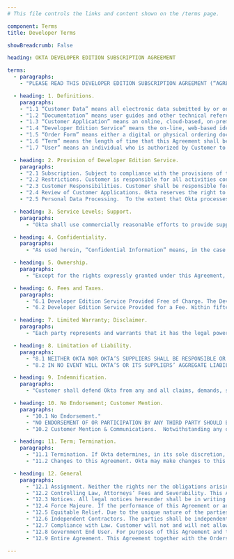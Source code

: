 ```yaml
---
# This file controls the links and content shown on the /terms page.

component: Terms
title: Developer Terms

showBreadcrumb: False

heading: OKTA DEVELOPER EDITION SUBSCRIPTION AGREEMENT

terms:
  - paragraphs:
    - "PLEASE READ THIS DEVELOPER EDITION SUBSCRIPTION AGREEMENT (“AGREEMENT”) CAREFULLY BEFORE USING THE DEVELOPER EDITION SERVICE OFFERED BY OKTA, INC. (“OKTA”). THE TERMS OF THIS AGREEMENT GOVERN YOUR USE OF OKTA’S DEVELOPER EDITION SERVICE. IF YOU DO NOT AGREE TO THESE TERMS, THEN DO NOT USE OKTA’S DEVELOPER EDITION SERVICE. BY CREATING A DEVELOPER ACCOUNT, ACCEPTING THESE TERMS IN ANY FASHION, USING OKTA’S DEVELOPER EDITION SERVICE IN ANY MANNER OR BY AGREEING TO AN ORDER FORM, YOU AND THE ENTITY YOU REPRESENT (“CUSTOMER”) AGREE THAT YOU HAVE READ AND AGREE TO BE BOUND BY THIS AGREEMENT TO THE EXCLUSION OF ALL OTHER TERMS. IF YOU DO NOT HAVE SUCH AUTHORITY OR IF YOU DO NOT AGREE WITH THESE TERMS AND CONDITIONS, YOU MUST NOT ACCEPT THIS AGREEMENT AND MAY NOT USE THE DEVELOPER EDITION SERVICE."

  - heading: 1. Definitions.
    paragraphs:
    - "1.1 “Customer Data” means all electronic data submitted by or on behalf of Customer to the Developer Edition Service."
    - "1.2 “Documentation” means user guides and other technical reference documentation for the Developer Edition Service that Okta makes available to the Okta developer community as updated by Okta from time to time."
    - "1.3 “Customer Application” means an online, cloud-based, on-premise, or mobile application that interoperates with the Developer Edition Service and adds significant new and distinct functionality to the Developer Edition Service. Customer Application shall not be an offering that competes with or replaces the features or functionality of the Developer Edition Service."
    - "1.4 “Developer Edition Service” means the on-line, web-based identity and access management services provided by Okta that Okta designates as developer edition version, and any related materials provided by Okta for Customer’s use as part of the Developer Edition Service, as described in the applicable Documentation. The Developer Edition Service may be made available either at no cost, or for certain fees, as set forth in this Agreement and any applicable Order Form."
    - "1.5 “Order Form” means either a digital or physical ordering document that specifies the applicable Developer Edition Service purchased by Customer under this Agreement. Unless otherwise set forth in the Order Form, each Order Form’s term shall be 30 days, and each Order Form shall auto-renew unless either party provides written or electronic notification of its intent not to renew."
    - "1.6 “Term” means the length of time that this Agreement shall be in effect, whereby it shall commence on the earlier of (i) the date that Customer accepts these terms or (ii) the date Customer first uses the Developer Edition Service, and shall continue until all User subscriptions granted in accordance with this Agreement have expired or been terminated."
    - "1.7 “User” means an individual who is authorized by Customer to use the Developer Edition Service, and who has been supplied a user identification and password by Customer or by Okta at Customer’s request. “Development Users” are Users who are employees or contractors of Customer who are engaged in development, testing or support of the Customer Application on Customer’s behalf. “End Users” are Users who are employees, consultants, contractors, or agents of Customer’s end customers that have each obtained authorization to use the Customer Application and the Developer Edition Service from Customer for internal production (i.e., non-development) use. All Users shall be bound by obligations and restrictions consistent with, and no less protective of Okta than those set forth in, this Agreement."

  - heading: 2. Provision of Developer Edition Service.
    paragraphs:
    - "2.1 Subscription. Subject to compliance with the provisions of this Agreement and any applicable Order Form, Okta grants to Customer a limited, non-sublicensable, non-exclusive, non-transferable right during the Term (defined in Section 11) (a) to allow its Development Users to access and use the Developer Edition Service in accordance with the Documentation supplied by Okta for the purpose of developing an integration between the Customer Application(s) and the Developer Edition Service, and for testing and supporting such integration; and (b) to provision subscriptions to the Developer Edition Service to End Users for use solely in combination with and as integrated with, the Customer Application(s) and solely for such End Users’ internal business purposes. Customer’s rights in the Developer Edition Service will be limited to those expressly granted in this Section 2, and Okta reserves all other rights, title, and interest therein."
    - "2.2 Restrictions. Customer is responsible for all activities conducted under its and its Users’ logins to access the Developer Edition Service. The following limitations apply to the provisioning rights described in Section 2.1(a): (a) Customer may not appoint downstream provisioning agents or otherwise transfer, sublicense or delegate its rights or obligations hereunder without Okta’s prior written consent; (b) Customer shall comply with all applicable laws in its provisioning and other activities hereunder; (c) Customer may not make any representations or warranties regarding the functionality or performance of the Developer Edition Service other than in accordance with this Agreement; and (d) Customer shall ensure that each customer to which it makes available the Developer Edition Service has entered into a binding and enforceable written agreement governing its use of the Developer Edition Service that is at least as protective of Okta and the Developer Edition Service as those set forth in this Agreement. Customer shall, and shall ensure that its Users shall, use the Developer Edition Service in compliance with applicable law and shall not: (i) copy, rent, sell, lease, distribute, pledge, assign, or otherwise transfer, or encumber rights to the Developer Edition Service, or any part thereof, or use them for the benefit of any third party, or make the Developer Edition Service available to any person or entity other than its Users; (ii) send or store infringing, unlawful or tortious material, or send or store material in violation of third-party privacy or confidentiality rights; (iii) abuse or attack the Developer Edition Service or any of Okta’s systems, intentionally or unintentionally, including, but not limited to sending or storing viruses, worms, time bombs, Trojan horses and other harmful or malicious code, files, scripts, agents or programs; (iv) attempt to gain unauthorized access to, or disrupt the integrity or performance of, the Developer Edition Service or the data contained therein; (v) directly or indirectly modify, copy or create derivative works based on the Developer Edition Service, or any portion thereof; (vi) access the Developer Edition Service or the Documentation for the purpose of building a competitive product or service or copying its features or user interface; (vii) monitor the availability, performance or functionality of the Developer Edition Service or use the Developer Edition Service for purposes of product evaluation, benchmarking or other comparative analysis without Okta’s prior written consent; (viii) permit access to the Developer Edition Service by a competitor of Okta; (ix) directly or indirectly delete, alter, obscure, add to or fail to reproduce in and on the Developer Edition Service the name of Okta and any copyright or other notices appearing in or on the Developer Edition Service or which may be required by Okta at any time; (x) use the Developer Edition Service in any way that may subject the Developer Edition Service to any obligations under any open source software license; or (xi) use any features or functionality that are not expressly made available as part of the Developer Edition Service, even if other features are accessible or available to Customer."
    - "2.3 Customer Responsibilities. Customer shall be responsible for protecting the privacy and legal rights of the End Users of the Customer Application. Customer shall provide legally adequate privacy notices and data protection for its End Users. If End Users provide Customer with user names, passwords, or other login information or personal information, Customer shall provide notice to such End Users that the information will be made available to Okta. If Customer becomes aware of any violation of the terms of Section 2.2 by its User(s), Customer shall immediately terminate such User’s account access."
    - "2.4 Review of Customer Applications. Okta reserves the right to review Customer Applications that Customer has made or intends to make commercially available upon written request from Okta to Customer, and Customer will provide Okta with reasonable access to the Customer Application for such purposes within a reasonable time following such written request."
    - "2.5 Personal Data Processing.  To the extent that Okta processes any Personal Data (as defined in the DPA) contained in Customer Data, on Customer’s behalf, in the provision of the Service, the terms of the data processing addendum at <a href='https://www.okta.com/trustandcompliance'>https://www.okta.com/trustandcompliance</a> (“DPA”) as may be updated by Okta if required by applicable law, which are hereby incorporated by reference, shall apply and the parties agree to comply with such terms. For the purposes of the Standard Contractual Clauses attached to the DPA, when and as applicable, Customer is the data exporter, and Customer's signing of this Agreement, and a signing of an Order Form, shall be treated as signing of the Standard Contractual Clauses and their Appendices."

  - heading: 3. Service Levels; Support.
    paragraphs:
      - "Okta shall use commercially reasonable efforts to provide support for the Developer Edition Service to Customer’s Development Users during the Term, and provide Customer with continued availability of the Developer Edition Service. Okta shall have no obligation to provide support to Customer’s End Users."

  - heading: 4. Confidentiality.
    paragraphs:
      - "As used herein, “Confidential Information” means, in the case of information disclosed by Okta to Customer, the Developer Edition Service, Documentation and any information disclosed in connection with provision of assistance regarding Customer’s use of the Developer Edition Service, and in the case of information disclosed by Customer to Okta, the Customer Data. The party receiving Confidential Information (the “Receiving Party”) shall not disclose or use any Confidential Information of the party disclosing Confidential Information (the “Disclosing Party”) for any purpose outside the scope of this Agreement, except with the Disclosing Party’s prior written permission. Okta may disclose Customer Data to third parties with which it contracts in order to provide the Developer Edition Service to Customer and otherwise perform its obligations under this Agreement. Each party agrees to protect the confidentiality of the Confidential Information of the other party in the same manner that it protects the confidentiality of its own proprietary and confidential information of like kind, but in no event shall either party exercise less than reasonable care in protecting such Confidential Information. If the Receiving Party is compelled by law to disclose Confidential Information of the Disclosing Party, it shall provide the Disclosing Party with prior notice of such compelled disclosure (to the extent legally permitted) and reasonable assistance. The confidentiality obligations set forth in this Section 4 do not apply to information that (i) is or becomes a part of the public domain through no act or omission of the Receiving Party; (ii) was in the Receiving Party’s lawful possession prior to the disclosure and had not been obtained either directly or indirectly from the Disclosing Party; (iii) is lawfully disclosed to the Receiving Party by a third party without restriction on disclosure; or (iv) is independently developed by the Receiving Party without the use of or reference to the Confidential Information of the Disclosing Party."

  - heading: 5. Ownership.
    paragraphs:
      - "Except for the rights expressly granted under this Agreement, as between Okta and Customer, all right, title and interest in and to the Customer Data is owned by Customer. Except for the rights expressly granted under this Agreement, Okta retains all right, title, and interest in and to the Developer Edition Service and all other products, works, and other intellectual property created, used, or provided by Okta for the purposes of this Agreement, and all modifications, improvements and derivative works of the same. Subject to the foregoing, Okta acquires no right, title or interest from Customer or its licensors under this Agreement in or to the Customer Application(s) or any program code created by Customer or by a third party for Customer. Okta shall have the right to host, copy, transmit, display, process and access the Customer Data solely as necessary for Okta to provide the Developer Edition Service in accordance with this Agreement. Okta shall have the right to use any data generated in connection with the Developer Edition Service (for example and without limitation, types of web applications utilized), provided, however, in the event Okta provides such data to third parties, it shall be anonymized and presented in the aggregate so that it cannot be linked specifically to Customer or its User. The foregoing shall not limit in any way Okta’s confidentiality obligations pursuant to Section 4 above. Customer shall, and hereby does, grant Okta a royalty-free, fully paid-up, worldwide, transferable, sublicensable, irrevocable, perpetual license to use, copy, modify, or distribute, including by incorporating into the Developer Edition Service, any suggestions, enhancement requests, recommendations or other feedback provided by Customer or its Users relating to the operation of the Developer Edition Service (collectively “Feedback”). Okta shall have no obligation to incorporate any Feedback into the Developer Edition Service. Customer shall have no obligation to provide any Feedback."

  - heading: 6. Fees and Taxes.
    paragraphs:
      - "6.1 Developer Edition Service Provided Free of Charge. The Developer Edition Service is provided free of charge to Customer up to certain limits specified by Okta at <a href='https://developer.okta.com/pricing'>developer.okta.com/pricing</a> (for example and without limitation, total number of User logins and features offered). Any usage of the Developer Edition Service in excess of the limits specified by Okta (as measured by Okta based upon the Developer Edition Service log files) is subject to fees as set forth at <a href='https://developer.okta.com/pricing'>developer.okta.com/pricing</a> and Section 6.2 below. Okta reserves the right to change its pricing policies for the Developer Edition Service at any time in its sole discretion, including by discontinuing the availability of the Developer Edition Service. Okta will provide Customer with reasonable notice of any such changes."
      - "6.2 Developer Edition Service Provided for a Fee. Within fifteen (15) days of the date Customer’s usage of the Developer Edition Service first exceeds the limits specified by Okta for free use, Customer shall either cease using the Developer Edition Service or enter into an Order Form for purchase of subscriptions to the Developer Edition Service based upon Customer’s good faith estimate of anticipated usage of the Developer Edition Service by its Users. Such subscriptions shall renew automatically for additional periods of one (1) month each unless and until either party provides written notice of termination at least thirty (30) days in advance of the expiration date. Fees for use of the Developer Edition Service (“Fees”) will be invoiced in accordance with any invoicing schedule specified in the applicable Order Form(s). Customer shall pay all invoices within thirty (30) days of date of invoice. Customer agrees that the Developer Edition Service purchased hereunder is neither contingent on the delivery of any future functionality or features nor dependent on any oral or written public comments made by Okta regarding future functionality or features. All subscriptions purchased hereunder are non-cancellable and Fees paid and payable to Okta hereunder are nonrefundable. If Customer fails to pay any amounts due under this Agreement by the due date, Okta will have the right to charge interest at a rate equal to the lesser of one and one-half percent (1.5%) per month or the maximum rate permitted by applicable law until Customer pays all amounts due; provided that Okta will not exercise its right to charge interest if the applicable charges are under reasonable and good faith dispute and Customer is cooperating diligently to resolve the issue. Unless otherwise stated, Fees do not include any local, state, federal or foreign taxes, levies, duties or similar governmental assessments of any nature, including value-added, use or withholding taxes (collectively, “Taxes”). Customer is responsible for paying all Taxes associated with its purchases hereunder (excluding taxes based on Okta’s net income or property), even if such amounts are not listed in the applicable invoice."

  - heading: 7. Limited Warranty; Disclaimer.
    paragraphs:
      - "Each party represents and warrants that it has the legal power to enter into this Agreement. EXCEPT AS PROVIDED IN THE PRECEDING SENTENCE, THE DEVELOPER EDITION SERVICE IS PROVIDED “AS IS,” AND OKTA AND ITS SUPPLIERS HEREBY DISCLAIM ALL (AND HAVE NOT AUTHORIZED ANYONE TO MAKE ANY) WARRANTIES, REPRESENTATIONS, PROMISES, COVENANTS OR UNDERTAKINGS RELATING TO THE DEVELOPER EDITION SERVICE OR OTHER SUBJECT MATTER OF THIS AGREEMENT, EXPRESS OR IMPLIED, INCLUDING BUT NOT LIMITED TO ANY WARRANTIES OF NON-INFRINGEMENT OF THIRD PARTY RIGHTS, TITLE, MERCHANTABILITY AND FITNESS FOR A PARTICULAR PURPOSE. NEITHER OKTA NOR ITS SUPPLIERS MAKE ANY WARRANTY AS TO THE RESULTS THAT MAY BE OBTAINED FROM THE USE OF THE DEVELOPER EDITION SERVICE OR THAT THE DEVELOPER EDITION SERVICE WILL BE ERROR-FREE OR AVAILABLE AT ANY GIVEN TIME."

  - heading: 8. Limitation of Liability.
    paragraphs:
      - "8.1 NEITHER OKTA NOR OKTA’S SUPPLIERS SHALL BE RESPONSIBLE OR LIABLE WITH RESPECT TO ANY SUBJECT MATTER OF THIS AGREEMENT OR TERMS AND CONDITIONS RELATED THERETO UNDER ANY CONTRACT, NEGLIGENCE, STRICT LIABILITY OR OTHER THEORY (A) FOR ERROR OR INTERRUPTION OF USE, LOSS OR INACCURACY OR CORRUPTION OF DATA, INCLUDING CUSTOMER DATA (B) FOR COST OF PROCUREMENT OF SUBSTITUTE GOODS, SERVICES, RIGHTS, OR TECHNOLOGY, (C) FOR ANY LOST PROFITS OR REVENUES, OR FOR ANY INDIRECT, SPECIAL, INCIDENTAL, CONSEQUENTIAL OR PUNITIVE DAMAGES, WHETHER OR NOT THE PARTY HAS BEEN ADVISED OF THE POSSIBILITY OF SUCH DAMAGE. THE FOREGOING DISCLAIMER SHALL NOT APPLY TO THE EXTENT PROHIBITED BY APPLICABLE LAW."
      - "8.2 IN NO EVENT WILL OKTA’S OR ITS SUPPLIERS’ AGGREGATE LIABILITY ARISING OUT OF OR RELATED TO THIS AGREEMENT, WHETHER IN CONTRACT, TORT OR UNDER ANY OTHER THEORY OF LIABILITY, EXCEED THE TOTAL AMOUNTS PAID TO OKTA BY CUSTOMER DURING THE TWELVE (12) MONTH PERIOD IMMEDIATELY PRECEDING THE APPLICABLE CLAIM."

  - heading: 9. Indemnification.
    paragraphs:
      - "Customer shall defend Okta from any and all claims, demands, suits or proceedings (“Claims”) brought against Okta by a third party (including but not limited to Customer’s Users) alleging the Customer Data, the Customer Application, or other materials developed by Customer using the Developer Edition Service (a) infringe or misappropriate a third party’s rights, (to the extent such infringement or misappropriation does not arise from the Developer Edition Service), (b) violate applicable law, or (c) have otherwise harmed a third party.  Customer will indemnify Okta for all damages and/or costs (including but not limited to, reasonable attorneys’ fees) awarded by a court of competent jurisdiction, or paid to a third party in accordance with a settlement agreement signed by Customer in connection with any such Claims. The indemnification obligations set forth in this Section 9 are Customer’s sole and exclusive obligations, and Okta’s sole and exclusive remedies, with respect to infringement or misappropriation of third party intellectual property rights of any kind. Okta must give Customer: (a) prompt written notice of the Claim, (b) all cooperation and assistance reasonably requested by Customer in the defense of the Claim, at Customer’s sole expense, and (c) sole control over the defense and settlement of the Claim, provided that Okta may participate in the defense of the Claim at its sole expense, and Customer may not, without the prior written consent of Okta, enter into a settlement to the extent such settlement restricts the business or operations of Okta."

  - heading: 10. No Endorsement; Customer Mention.
    paragraphs:
      - "10.1 No Endorsement."
      - "NO ENDORSEMENT OF OR PARTICIPATION BY ANY THIRD PARTY SHOULD BE INFERRED DUE TO ANY REFERENCE TO THAT THIRD PARTY OR INCLUSION OF DATA RELATING TO THAT THIRD PARTY IN CONNECTION WITH THE DEVELOPER EDITION SERVICE. The Developer Edition Service may allow Customer’s Users to interface with a variety of third party software and services obtained separately by Customer or its End Users (“Third Party Services”). Okta is not responsible for the operation or functionality of such Third Party Services or for the operation or functionality of the Customer Application. Any exchange of Customer Data or other information between Customer’s End Users and any Third Party Services are solely between Customer, its End Users, and the applicable third-party provider. While Okta may, in its sole discretion, configure the Developer Edition Service to interoperate with various Third Party Services, (i) Okta cannot and does not guarantee that the Developer Edition Service shall interoperate (or continue to interoperate) with any particular Third Party Service or with the Customer Application, and (ii) Okta’s obligations described in this Agreement shall not extend to any Third Party Services or to the Customer Application or to Customer’s Users."
      - "10.2 Customer Mention & Communications.  Notwithstanding any other term to the contrary, Okta may publicly disclose that Customer is a customer of the Developer Edition Service and may use Customer’s name and logo to identify Customer as an Okta customer, including on Okta’s public website. Any use shall be subject to Okta complying with any written guidelines that Customer may deliver to Okta regarding the use of its name and logo.  By registering for and using the Developer Edition Service under this Agreement, Customer thereby consents to receiving information from Okta about Okta and its products and services, via the contact information that Customer provides to Okta.  Customer may opt-out of any such communications at any time, by providing Okta with notification of your intent to opt-out in accordance with the instructions contained in such communications."

  - heading: 11. Term; Termination.
    paragraphs:
      - "11.1 Termination. If Okta determines, in its sole discretion, that Customer is using the Developer Edition Service in a manner that violates this Agreement or creates an excessive burden or potential adverse impact on Okta’s systems, or the account is fifteen (15) days or more overdue (except with respect to charges then under reasonable and good faith dispute), in addition to any of its other rights or remedies, Okta may, without liability to Okta, immediately suspend Customer’s access to the Developer Edition Service until such breach is cured. Either party may terminate this Agreement by written notice to the other party in the event that such other party materially breaches this Agreement and does not cure such breach within fifteen (15) days of such notice. In addition, Okta may terminate this Agreement with respect to Developer Edition Service provided free of charge for its convenience. Upon termination, the rights and licenses granted to Customer hereunder shall terminate immediately. In the event of any termination or expiration of this Agreement, Customer shall have no right to continue to resell the Developer Edition Service, except that Agreement shall continue in full force and effect solely to the extent necessary for the parties to support Continuing Users for the remainder of their then-current subscription terms for the Developer Edition Service, not to exceed one year from the date of termination or expiration of this Agreement, where a “Continuing User” means an end customer in the middle of an unexpired subscription term for the Developer Edition Service at the time of termination of this Agreement. The sections titled “Definitions,” “Restrictions”, “Customer Responsibilities,” “Confidentiality,” “Ownership,” “Fees and Taxes,” “Limited Warranty; Disclaimer,” “Limitation of Liability,” “Indemnification,” “No Endorsement,” “Term; Termination,” and “General” shall survive any termination or expiration of this Agreement."
      - "11.2 Changes to this Agreement. Okta may make changes to this Agreement from time to time. Any use of the Developer Edition Service after the date on which the changes take effect shall be deemed acceptance of the updated terms of this Agreement."

  - heading: 12. General
    paragraphs:
      - "12.1 Assignment. Neither the rights nor the obligations arising under this Agreement are assignable or transferable by Customer without Okta’s prior written consent which shall not be unreasonably withheld or delayed, and any such attempted assignment or transfer shall be void and without effect."
      - "12.2 Controlling Law, Attorneys’ Fees and Severability. This Agreement and any disputes arising out of or related hereto shall be governed by and construed in accordance with the laws of the State of California, without giving effect to its conflicts of laws rules or the United Nations Convention on the International Sale of Goods. With respect to all disputes arising out of or related to this Agreement, the parties consent to exclusive jurisdiction and venue in the state and Federal courts located in San Francisco, California. In any action to enforce this Agreement the prevailing party will be entitled to costs and attorneys’ fees. In the event that any of the provisions of this Agreement shall be held by a court or other tribunal of competent jurisdiction to be unenforceable, such provisions shall be limited or eliminated to the minimum extent necessary so that this Agreement shall otherwise remain in full force and effect and enforceable."
      - "12.3 Notices. All legal notices hereunder shall be in writing to the address provided below and given upon (i) personal delivery, in which case notice shall be deemed given on the day of such hand delivery, or (ii) by overnight courier, in which case notice shall be deemed given one (1) business day after deposit with a recognized courier for U.S. deliveries (or three (3) business days for international deliveries). Notices to Okta will be addressed to: Legal Department, Okta, Inc., 100 First Street, 6th Floor, San Francisco, CA 94105, USA."
      - "12.4 Force Majeure. If the performance of this Agreement or any obligation hereunder (other than obligations of payment) is prevented or restricted by reasons beyond the reasonable control of a party or its subcontractors, the party so affected shall be excused from such performance to the extent of such prevention or restriction. Examples include without limitation, (a) changes or clarifications in applicable law, (b) judgments, subpoenas, court orders or the like, (c) electrical, bandwidth, networking, transmission or Internet-related shortages or failures, (d) computer viruses or computer-related attacks, (e) natural disasters or (f) acts of terrorism."
      - "12.5 Equitable Relief. Due to the unique nature of the parties’ Confidential Information disclosed hereunder, there can be no adequate remedy at law for a party’s breach of its obligations hereunder, and any such breach may result in irreparable harm to the non-breaching party. Therefore, upon any such breach or threat thereof, the party alleging breach shall be entitled to seek injunctive and other appropriate equitable relief in addition to any other remedies available to it, without the requirement of posting a bond."
      - "12.6 Independent Contractors. The parties shall be independent contractors under this Agreement, and nothing herein shall constitute either party as the employer, employee, agent, or representative of the other party, or both parties as joint venturers or partners for any purpose."
      - "12.7 Compliance with Law. Customer will not and will not allow any third-party to remove or export from the U.S. or allow the export or re-export of any part of the Developer Edition Service or any direct product thereof: (i) into or to a national or resident of any U.S.-embargoed country (currently Cuba, Iran, North Korea, Sudan, Syria, and Crimea); (ii) to anyone on the U.S. Commerce Department’s Table of Denial Orders or U.S. Treasury Department’s list of Specially Designated Nationals; (iii) to any country to which such export or re-export is restricted or prohibited, or as to which the U.S. government or any agency thereof requires an export license or other governmental approval at the time of export or re-export without first obtaining such license or approval; or (iv) otherwise in violation of any export or import restrictions, laws or regulations of any U.S. or foreign agency or authority. Customer agrees to the foregoing and warrants that it is not located in, under the control of, or a national or resident of any such prohibited country or on any such prohibited party list."
      - "12.8 Government End User. For purposes of this Agreement and to the extent applicable, “commercial computer software” is defined at FAR 2.101. If acquired by or on behalf of a civilian agency, the U.S. Government acquires this commercial computer software and/or commercial computer software documentation and other technical data subject to the terms of the Agreement as specified in 48 C.F.R. 12.212 (Computer Software) and 12.211 (Technical Data) of the Federal Acquisition Regulation (“FAR”) and its successors. If acquired by or on behalf of any agency within the Department of Defense (“DOD”), the U.S. Government acquires this commercial computer software and/or commercial computer software documentation subject to the terms of the Agreement as specified in 48 C.F.R. 227.7202-3 of the DOD FAR Supplement (“DFARS”) and its successors. This U.S. Government End User Section 2(f) is in lieu of, and supersedes, any other FAR, DFARS, or other clause or provision that addresses government rights in computer software or technical data."
      - "12.9 Entire Agreement. This Agreement together with the Orders hereunder constitutes the entire agreement between the parties hereto pertaining to the subject matter hereof, and any and all prior or contemporaneous written or oral agreements existing between the parties hereto and related to the subject matter hereof are expressly canceled. There are no third party beneficiaries to this Agreement. No modification, amendment or waiver of any provision of this Agreement will be effective unless in writing and signed by both parties hereto. Notwithstanding any language to the contrary therein, no terms or conditions stated in a Customer purchase order or in any other Customer order documentation shall be incorporated into or form any part of this Agreement, and all such terms or conditions shall be null and void. Any failure to enforce any provision of this Agreement shall not constitute a waiver thereof or of any other provision."

---
```

